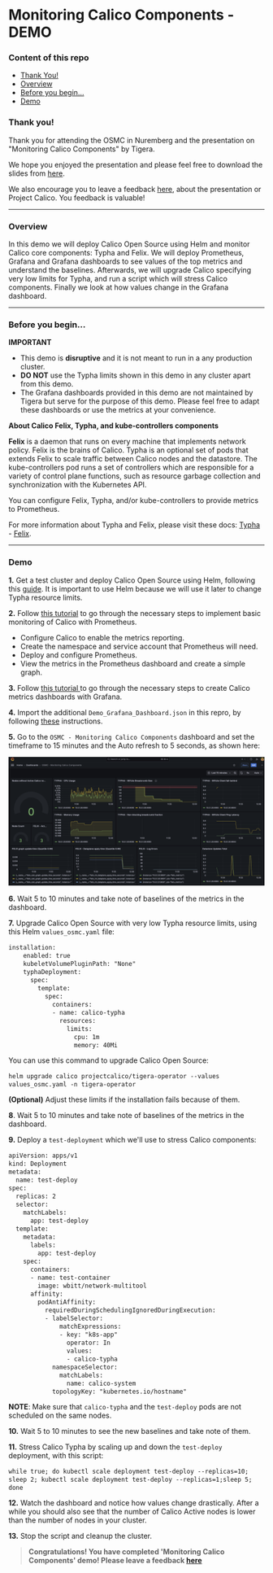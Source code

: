 # Monitoring Calico Components - DEMO

### Content of this repo

* [Thank You!](#thank-you)
* [Overview](#overview)
* [Before you begin...](#before-you-begin)
* [Demo](#demo)

### Thank you!

Thank you for attending the OSMC in Nuremberg and the presentation on "Monitoring Calico Components" by Tigera.

We hope you enjoyed the presentation and please feel free to download the slides from [here](etc/OSMC_Nuremberg_2024_Davide_Sellitri_Monitoring_Calico_Components.pdf).

We also encourage you to leave a feedback [here](https://forms.gle/GX8byFYZmACcYKHM6), about the presentation or Project Calico. You feedback is valuable!

---

### Overview

In this demo we will deploy Calico Open Source using Helm and monitor Calico core components: Typha and Felix. We will deploy Prometheus, Grafana and Grafana dashboards to see values of the top metrics and understand the baselines. Afterwards, we will upgrade Calico specifying very low limits for Typha, and run a script which will stress Calico components. Finally we look at how values change in the Grafana dashboard.

---

### Before you begin...

**IMPORTANT**

- This demo is **disruptive** and it is not meant to run in a any production cluster.
- **DO NOT** use the Typha limits shown in this demo in any cluster apart from this demo.
- The Grafana dashboards provided in this demo are not maintained by Tigera but serve for the purpose of this demo. Please feel free to adapt these dashboards or use the metrics at your convenience.

**About Calico Felix, Typha, and kube-controllers components**

**Felix** is a daemon that runs on every machine that implements network policy. Felix is the brains of Calico. Typha is an optional set of pods that extends Felix to scale traffic between Calico nodes and the datastore. The kube-controllers pod runs a set of controllers which are responsible for a variety of control plane functions, such as resource garbage collection and synchronization with the Kubernetes API.

You can configure Felix, Typha, and/or kube-controllers to provide metrics to Prometheus.

For more information about Typha and Felix, please visit these docs: [Typha](https://docs.tigera.io/calico/latest/reference/typha/) - [Felix](https://docs.tigera.io/calico/latest/reference/felix/).

---

### Demo

**1.** Get a test cluster and deploy Calico Open Source using Helm, following this [guide](https://docs.tigera.io/calico/latest/getting-started/kubernetes/helm). It is important to use Helm because we will use it later to change Typha resource limits.

**2.** Follow [this tutorial](https://docs.tigera.io/calico/3.28/operations/monitor/monitor-component-metrics) to go through the necessary steps to implement basic monitoring of Calico with Prometheus.

* Configure Calico to enable the metrics reporting.
* Create the namespace and service account that Prometheus will need.
* Deploy and configure Prometheus.
* View the metrics in the Prometheus dashboard and create a simple graph.

**3.** Follow [this tutorial ](https://docs.tigera.io/calico/latest/operations/monitor/monitor-component-visual)to go through the necessary steps to create Calico metrics dashboards with Grafana.

**4.** Import the additional `Demo_Grafana_Dashboard.json` in this repro, by following [these](https://grafana.com/docs/grafana/latest/dashboards/build-dashboards/import-dashboards/) instructions.

**5.** Go to the `OSMC - Monitoring Calico Components` dashboard and set the timeframe to 15 minutes and the Auto refresh to 5 seconds, as shown here:

![dashboard_1](etc/dashboard_1.png)

**6.** Wait 5 to 10 minutes and take note of baselines of the metrics in the dashboard.

**7.** Upgrade Calico Open Source with very low Typha resource limits, using this Helm `values_osmc.yaml` file:

```
installation:
    enabled: true
    kubeletVolumePluginPath: "None"
    typhaDeployment:
      spec:
        template:
          spec:
            containers:
            - name: calico-typha
              resources:
                limits:
                  cpu: 1m
                  memory: 40Mi
```

You can use this command to upgrade Calico Open Source:

```
helm upgrade calico projectcalico/tigera-operator --values values_osmc.yaml -n tigera-operator
```

**(Optional)** Adjust these limits if the installation fails because of them.

**8**. Wait 5 to 10 minutes and take note of baselines of the metrics in the dashboard.

**9.** Deploy a `test-deployment` which we'll use to stress Calico components:

```
apiVersion: apps/v1
kind: Deployment
metadata:
  name: test-deploy
spec:
  replicas: 2
  selector:
    matchLabels:
      app: test-deploy
  template:
    metadata:
      labels:
        app: test-deploy
    spec:
      containers:
      - name: test-container
        image: wbitt/network-multitool
      affinity:
        podAntiAffinity:
          requiredDuringSchedulingIgnoredDuringExecution:
          - labelSelector:
              matchExpressions:
              - key: "k8s-app"
                operator: In
                values:
                - calico-typha
            namespaceSelector:
              matchLabels:
                name: calico-system
            topologyKey: "kubernetes.io/hostname"

```

**NOTE**: Make sure that `calico-typha` and the `test-deploy` pods are not scheduled on the same nodes.

**10.** Wait 5 to 10 minutes to see the new baselines and take note of them.

**11.** Stress Calico Typha by scaling up and down the `test-deploy` deployment, with this script:

```
while true; do kubectl scale deployment test-deploy --replicas=10; sleep 2; kubectl scale deployment test-deploy --replicas=1;sleep 5; done
```

**12.** Watch the dashboard and notice how values change drastically. After a while you should also see that the number of Calico Active nodes is lower than the number of nodes in your cluster.

**13.** Stop the script and cleanup the cluster.

> **Congratulations! You have completed 'Monitoring Calico Components' demo! Please leave a feedback [here](https://forms.gle/GX8byFYZmACcYKHM6)**

